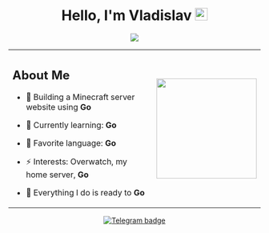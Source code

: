<div align="center">
   <h1>Hello, I'm Vladislav <img src="https://media.giphy.com/media/hvRJCLFzcasrR4ia7z/giphy.gif" width="25px"> </h1>
    <img src="https://media1.tenor.com/m/eAM_5BbuMjoAAAAC/blxst-sometimes.gif"/>
</div>
<table align="center">
  <tr>
    <td>

<h2>About Me</h2>

- 🔭 Building a Minecraft server website using **Go**  
- 🌱 Currently learning: **Go**  
- 💬 Favorite language: **Go**  
- ⚡ Interests: Overwatch, my home server, **Go**  
- 🚀 Everything I do is ready to **Go**

    </td>
    <td>
      <img src="https://media1.tenor.com/m/iIll9Rs1Wp4AAAAC/dancing-cat-dance.gif" width="200px">
    </td>
  </tr>
</table>


<div id="badges" align="center">
  <a href="https://t.me/vladislav_bezmaternih">
    <img src="https://img.shields.io/badge/Telegram-blue?logo=telegram&logoColor=white&style=for-the-badge" alt="Telegram badge"/>
  </a>
</div>
    

